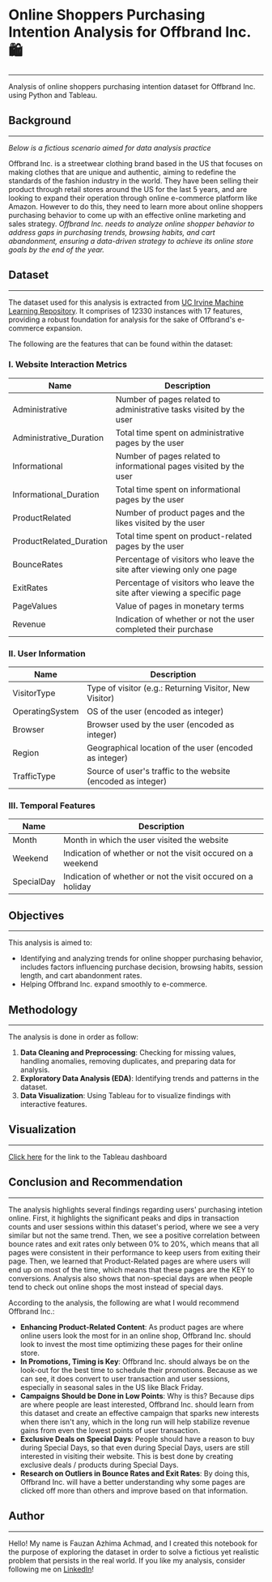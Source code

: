 # **Online Shoppers Purchasing Intention Analysis for Offbrand Inc. 🛍️**
---
Analysis of online shoppers purchasing intention dataset for Offbrand Inc. using Python and Tableau.

## **Background**
---
*Below is a fictious scenario aimed for data analysis practice*

Offbrand Inc. is a streetwear clothing brand based in the US that focuses on making clothes that are unique and authentic, aiming to redefine the standards of the fashion industry in the world. They have been selling their product through retail stores around the US for the last 5 years, and are looking to expand their operation through online e-commerce platform like Amazon. However to do this, they need to learn more about online shoppers purchasing behavior to come up with an effective online marketing and sales strategy. *Offbrand Inc. needs to analyze online shopper behavior to address gaps in purchasing trends, browsing habits, and cart abandonment, ensuring a data-driven strategy to achieve its online store goals by the end of the year.*

## **Dataset**
---
The dataset used for this analysis is extracted from [UC Irvine Machine Learning Repository](https://archive.ics.uci.edu/dataset/468/online+shoppers+purchasing+intention+dataset). It comprises of 12330 instances with 17 features, providing a robust foundation for analysis for the sake of Offbrand's e-commerce expansion.

The following are the features that can be found within the dataset:
### **I. Website Interaction Metrics**
| Name | Description |
| -------- | ------- |
| Administrative | Number of pages related to administrative tasks visited by the user |
| Administrative_Duration | Total time spent on administrative pages by the user |
| Informational | Number of pages related to informational pages visited by the user |
| Informational_Duration | Total time spent on informational pages by the user |
| ProductRelated | Number of product pages and the likes visited by the user |
| ProductRelated_Duration | Total time spent on product-related pages by the user |
| BounceRates | Percentage of visitors who leave the site after viewing only one page |
| ExitRates | Percentage of visitors who leave the site after viewing a specific page |
| PageValues | Value of pages in monetary terms |
| Revenue | Indication of whether or not the user completed their purchase |

### **II. User Information**
| Name | Description |
| -------- | ------- |
| VisitorType | Type of visitor (e.g.: Returning Visitor, New Visitor) |
| OperatingSystem | OS of the user (encoded as integer) |
| Browser | Browser used by the user (encoded as integer) |
| Region | Geographical location of the user (encoded as integer) |
| TrafficType | Source of user's traffic to the website (encoded as integer) |

### **III. Temporal Features**
| Name | Description |
| -------- | ------- |
| Month | Month in which the user visited the website |
| Weekend | Indication of whether or not the visit occured on a weekend |
| SpecialDay | Indication of whether or not the visit occured on a holiday |

## **Objectives**
---
This analysis is aimed to:
- Identifying and analyzing trends for online shopper purchasing behavior, includes factors influencing purchase decision, browsing habits, session length, and cart abandonment rates.
- Helping Offbrand Inc. expand smoothly to e-commerce.

## **Methodology**
---
The analysis is done in order as follow:
1. **Data Cleaning and Preprocessing**: Checking for missing values, handling anomalies, removing duplicates, and preparing data for analysis.
2. **Exploratory Data Analysis (EDA)**: Identifying trends and patterns in the dataset.
3. **Data Visualization**: Using Tableau for to visualize findings with interactive features.

## **Visualization**
---
[Click here](https://public.tableau.com/views/OnlineShoppersPurchasingIntention_Dashboard/Page?:language=en-US&:sid=&:redirect=auth&:display_count=n&:origin=viz_share_link) for the link to the Tableau dashboard

## **Conclusion and Recommendation**
---
The analysis highlights several findings regarding users' purchasing intetion online. First, it highlights the significant peaks and dips in transaction counts and user sessions within this dataset's period, where we see a very similar but not the same trend. Then, we see a positive correlation between bounce rates and exit rates only between 0% to 20%, which means that all pages were consistent in their performance to keep users from exiting their page. Then, we learned that Product-Related pages are where users will end up on most of the time, which means that these pages are the KEY to conversions. Analysis also shows that non-special days are when people tend to check out online shops the most instead of special days. 

According to the analysis, the following are what I would recommend Offbrand Inc.:
- **Enhancing Product-Related Content**: As product pages are where online users look the most for in an online shop, Offbrand Inc. should look to invest the most time optimizing these pages for their online store. 
- **In Promotions, Timing is Key**: Offbrand Inc. should always be on the look-out for the best time to schedule their promotions. Because as we can see, it does convert to user transaction and user sessions, especially in seasonal sales in the US like Black Friday.
- **Campaigns Should be Done in Low Points**: Why is this? Because dips are where people are least interested, Offbrand Inc. should learn from this dataset and create an effective campaign that sparks new interests when there isn't any, which in the long run will help stabilize revenue gains from even the lowest points of user transaction.
- **Exclusive Deals on Special Days**: People should have a reason to buy during Special Days, so that even during Special Days, users are still interested in visiting their website. This is best done by creating exclusive deals / products during Special Days.
- **Research on Outliers in Bounce Rates and Exit Rates**: By doing this, Offbrand Inc. will have a better understanding why some pages are clicked off more than others and improve based on that information.

## **Author**
---
Hello! My name is Fauzan Azhima Achmad, and I created this notebook for the purpose of exploring the dataset in order to solve a fictious yet realistic problem that persists in the real world. If you like my analysis, consider following me on [LinkedIn](https://www.linkedin.com/in/achmadfauzanazhima/)!
